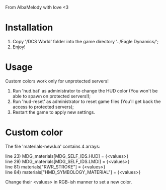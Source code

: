 From AlbaMelody with love <3

# Installation
1. Copy '/DCS World' folder into the game directory '../Eagle Dynamics/';
2. Enjoy!

# Usage
Custom colors work only for unprotected servers!
1. Run 'hud.bat' as administrator to change the HUD color (You won't be able to spawn on protected servers!);
2. Run 'hud-reset' as administrator to reset game files (You'll get back the access to protected servers);
3. Restart the game to apply new settings.

# Custom color
The file 'materials-new.lua' contains 4 arrays:
<ul style="list-style-type: none; padding: 0; margin: 0;">
 <li>line 23)  MDG_materials[MDG_SELF_IDS.HUD] = {&lt;values&gt;}</li>
 <li>line 29)  MDG_materials[MDG_SELF_IDS.LMDI] = {&lt;values&gt;}</li>
 <li>line 81)  materials["RWR_STROKE"] = {&lt;values&gt;}</li>
 <li>line 84)  materials["HMD_SYMBOLOGY_MATERIAL"] = {&lt;values&gt;}</li>
</ul>

Change their &lt;values&gt; in RGB-ish manner to set a new color.